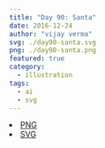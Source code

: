 ```yaml
---
title: "Day 90: Santa"
date: 2016-12-24
author: "vijay verma"
svg: ./day90-santa.svg
png: ./day90-santa.png
featured: true
category:
  - illustration
tags:
  - ai
  - svg
---
```

<li><a href="./day90-santa.png" download className="btn-png">PNG</a></li>
<li><a href="./day90-santa.svg" download className="btn-svg">SVG</a></li>
